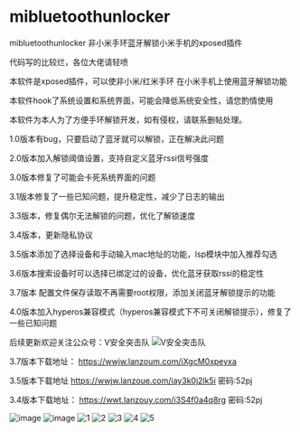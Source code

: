 # mibluetoothunlocker
mibluetoothunlocker 非小米手环蓝牙解锁小米手机的xposed插件

代码写的比较烂，各位大佬请轻喷

本软件是xposed插件，可以使非小米/红米手环 在小米手机上使用蓝牙解锁功能

本软件hook了系统设置和系统界面，可能会降低系统安全性，请您酌情使用

本软件为本人为了方便手环解锁开发，如有侵权，请联系删帖处理。

1.0版本有bug，只要启动了蓝牙就可以解锁，正在解决此问题

2.0版本加入解锁阈值设置，支持自定义蓝牙rssi信号强度

3.0版本修复了可能会卡死系统界面的问题

3.1版本修复了一些已知问题，提升稳定性，减少了日志的输出

3.3版本，修复偶尔无法解锁的问题，优化了解锁速度

3.4版本，更新隐私协议

3.5版本添加了选择设备和手动输入mac地址的功能，lsp模块中加入推荐勾选

3.6版本搜索设备时可以选择已绑定过的设备，优化蓝牙获取rssi的稳定性

3.7版本 配置文件保存读取不再需要root权限，添加关闭蓝牙解锁提示的功能

4.0版本加入hyperos兼容模式（hyperos兼容模式下不可关闭解锁提示），修复了一些已知问题

后续更新欢迎关注公众号：V安全突击队
![V安全突击队](https://github.com/zixing131/mibluetoothunlocker/assets/18580281/c6185042-b697-4467-aa7c-f800ae2cf273)

3.7版本下载地址：
https://wwjw.lanzoum.com/iXgcM0xpeyxa


3.5版本下载地址
https://wwjw.lanzoue.com/iay3k0j2lk5i
密码:52pj

3.4版本下载地址：
https://wwt.lanzouy.com/i3S4f0a4q8rg
密码:52pj

![image](https://user-images.githubusercontent.com/18580281/208625873-035c01b2-904a-4785-b11e-e52b54c03f54.png)
![image](https://user-images.githubusercontent.com/18580281/208625905-d25b9abb-9233-4d2f-854f-bd9d756089ce.png)
![1](https://user-images.githubusercontent.com/18580281/186316181-828c958c-0982-47ef-9853-2f838e0a061f.jpg)
![2](https://user-images.githubusercontent.com/18580281/186316209-997fafc5-6dc7-4533-acf3-44cad3c4fb04.jpg)
![3](https://user-images.githubusercontent.com/18580281/186316241-bff40689-f424-4abc-a386-e3c32dec7c09.jpg)
![4](https://user-images.githubusercontent.com/18580281/186317501-60a43b60-6a0f-4e70-958e-3e624157be17.jpg)
![5](https://user-images.githubusercontent.com/18580281/186316304-ba3b9873-5a93-4c8b-98d0-e9a6beca58db.jpg)

